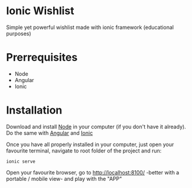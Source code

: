 # Ionic Wishlist
Simple yet powerful wishlist made with ionic framework (educational purposes)

# Prerrequisites
- Node
- Angular
- Ionic

# Installation
Download and install [Node](https://nodejs.org/es/) in your computer (if you don't have it already). Do the same with [Angular](https://angular.io/) and [Ionic](https://ionicframework.com/)

Once you have all properly installed in your computer, just open your favourite terminal, navigate to root folder of the project and run:
```shell script
ionic serve
```   

Open your favourite browser, go to [http://localhost:8100/](http://localhost:8100/) -better with a portable / mobile view- and play with the "APP" 
